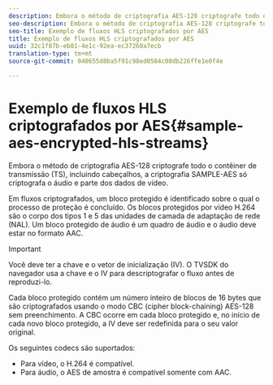 ```yaml
---
description: Embora o método de criptografia AES-128 criptografe todo o contêiner de transmissão (TS), incluindo cabeçalhos, a criptografia SAMPLE-AES só criptografa o áudio e parte dos dados de vídeo.
seo-description: Embora o método de criptografia AES-128 criptografe todo o contêiner de transmissão (TS), incluindo cabeçalhos, a criptografia SAMPLE-AES só criptografa o áudio e parte dos dados de vídeo.
seo-title: Exemplo de fluxos HLS criptografados por AES
title: Exemplo de fluxos HLS criptografados por AES
uuid: 32c1f87b-eb81-4e1c-92ea-ec37260a7ecb
translation-type: tm+mt
source-git-commit: 040655d8ba5f91c98ed0584c08db226ffe1e0f4e

---
```



# Exemplo de fluxos HLS criptografados por AES{#sample-aes-encrypted-hls-streams}

Embora o método de criptografia AES-128 criptografe todo o contêiner de transmissão (TS), incluindo cabeçalhos, a criptografia SAMPLE-AES só criptografa o áudio e parte dos dados de vídeo.

Em fluxos criptografados, um bloco protegido é identificado sobre o qual o processo de proteção é concluído. Os blocos protegidos por vídeo H.264 são o corpo dos tipos 1 e 5 das unidades de camada de adaptação de rede (NAL). Um bloco protegido de áudio é um quadro de áudio e o áudio deve estar no formato AAC.

>[!IMPORTANT]
>
>Você deve ter a chave e o vetor de inicialização (IV). O TVSDK do navegador usa a chave e o IV para descriptografar o fluxo antes de reproduzi-lo.

Cada bloco protegido contém um número inteiro de blocos de 16 bytes que são criptografados usando o modo CBC (cipher block-chaining) AES-128 sem preenchimento. A CBC ocorre em cada bloco protegido e, no início de cada novo bloco protegido, a IV deve ser redefinida para o seu valor original.

Os seguintes codecs são suportados:

* Para vídeo, o H.264 é compatível.
* Para áudio, o AES de amostra é compatível somente com AAC.

